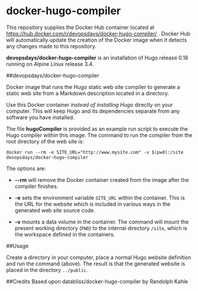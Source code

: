 # docker-hugo-compiler

This repository supplies the Docker Hub container located at
https://hub.docker.com/r/devopsdays/docker-hugo-compiler/ . Docker Hub will
automatically update the creation of the Docker image when it detects any
changes made to this repository.

**devopsdays/docker-hugo-compiler** is an installation of Hugo release 0.18
running on Alpine Linux release 3.4.


##devopsdays/docker-hugo-compiler

Docker image that runs the Hugo static web site compiler to generate a static
web site from a Markdown description located in a directory.

Use this Docker container _instead of installing Hugo_ directly on your
computer. This will keep Hugo and its dependencies separate from any
software you have installed.

The file **hugoCompiler** is provided as an example run script to execute
the Hugo compiler within this image. The command to run the compiler from
the root directory of the web site is:

    docker run --rm -e SITE_URL="http://www.mysite.com" -v $(pwd):/site devopsdays/docker-hugo-compiler

The options are:

* **--rm** will remove the Docker container created from the image after the compiler finishes.

* **-e** sets the environment variable ```SITE_URL``` within the container. This is the URL for the website which is included in various ways in the generated web site source code.

* **-v** mounts a data volume in the container. The command will mount the present working directory (```PWD```) to the internal directory ```/site```, which is the workspace defined in the containers.

##Usage

Create a directory in your computer, place a normal Hugo website definition and
run the command (above). The result is that the generated website is placed in
the directory ```../public```.

##Credits
Based upon databliss/docker-hugo-compiler by Randolph Kahle
